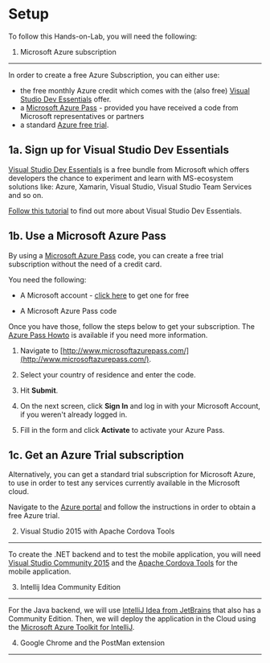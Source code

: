 Setup
=====


To follow this Hands-on-Lab, you will need the following:

 1. Microsoft Azure subscription
 -------------------------------

In order to create a free Azure Subscription, you can either use:

- the free monthly Azure credit which comes with the (also free) [Visual Studio Dev Essentials](https://azure.microsoft.com/en-gb/pricing/member-offers/vs-dev-essentials/) offer.
- a [Microsoft Azure Pass](http://www.microsoftazurepass.com/) - provided you have received a code from Microsoft representatives or partners
- a standard [Azure free trial](https://azure.microsoft.com/en-us/free/).

1a. Sign up for Visual Studio Dev Essentials
---------------------------------------------

[Visual Studio Dev Essentials](https://azure.microsoft.com/en-gb/pricing/member-offers/vs-dev-essentials/) is a free bundle from Microsoft which offers developers the chance to experiment and learn with MS-ecosystem solutions like: Azure, Xamarin, Visual Studio, Visual Studio Team Services and so on.

[Follow this tutorial](https://github.com/awesome-opening-opportunities/technical-documentation/blob/master/docs/vs-dev-essentials.md) to find out more about Visual Studio Dev Essentials.

1b. Use a Microsoft Azure Pass
------------------------------

By using a [Microsoft Azure Pass](http://www.microsoftazurepass.com/) code, you can create a free trial subscription without the need of a credit card.

You need the following:

* A Microsoft account - [click here](https://www.microsoft.com/en-us/account/) to get one for free

* A Microsoft Azure Pass code



Once you have those, follow the steps below to get your subscription. The [Azure Pass Howto](https://www.microsoftazurepass.com/howto) is available if you need more information.

1. Navigate to [http://www.microsoftazurepass.com/](http://www.microsoftazurepass.com/).

2. Select your country of residence and enter the code.

3. Hit **Submit**. 

4. On the next screen, click **Sign In** and log in with your Microsoft Account, if you weren't already logged in.

5. Fill in the form and click **Activate** to activate your Azure Pass.


## 1c. Get an Azure Trial subscription

Alternatively, you can get a standard trial subscription for Microsoft Azure, to use in order to test any services currently available in the Microsoft cloud. 

Navigate to the [Azure portal](https://azure.microsoft.com/en-us/free/) and follow the instructions in order to obtain a free Azure trial.


2. Visual Studio 2015 with Apache Cordova Tools
------------------------------------------------

To create the .NET backend and to test the mobile application, you will need  [Visual Studio Community 2015](https://www.visualstudio.com/vs/community/) and the [Apache Cordova Tools](https://taco.visualstudio.com/) for the mobile application.

3. Intellij Idea Community Edition
----------------------------------
For the Java backend, we will use [IntelliJ Idea from JetBrains](https://www.jetbrains.com/idea/) that also has a Community Edition. Then, we will deploy the application in the Cloud using the [Microsoft Azure Toolkit for IntelliJ](https://plugins.jetbrains.com/plugin/8053).

4. Google Chrome and the PostMan extension
------------------------------------------